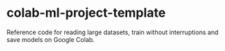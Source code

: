 # colab-ml-project-template
Reference code for reading large datasets, train without interruptions and save models on Google Colab.
